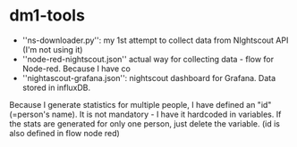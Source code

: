 # dm1-tools
* ''ns-downloader.py'': my 1st attempt to collect data from NIghtscout API (I'm not using it)
* ''node-red-nightscout.json'' actual way for collecting data - flow for Node-red. Because I have co 
* ''nightascout-grafana.json'': nightscout dashboard for Grafana. Data stored in influxDB.

Because I generate statistics for multiple people, I have defined an "id" (=person's name). It is not mandatory - I have it hardcoded in variables. If the stats are generated for only one person, just delete the variable. (id is also defined in flow node red)
